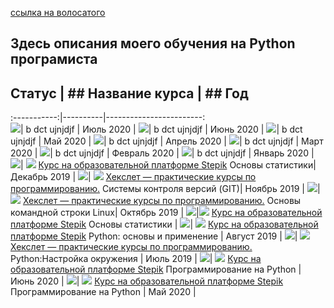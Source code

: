 [ссылка на волосатого](https://github.com/Syknapse/My-Learning-Tracker)  
## Здесь описания моего  обучения на Python програмиста

 ## Статус | ## Название курса |  ## Год 
:-----------:|----------|------------------------:  
![](https://clck.ru/Pidrg)| b dct ujnjdjf | Июль 2020 |
![](https://clck.ru/Pidrg)| b dct ujnjdjf | Июнь 2020 |
![](https://clck.ru/Pidrg)| b dct ujnjdjf | Май 2020 |
![](https://clck.ru/Pidrg)| b dct ujnjdjf | Апрель 2020 |
![](https://clck.ru/Pidrg)| b dct ujnjdjf | Март 2020 |
![](https://clck.ru/Pidrg)| b dct ujnjdjf | Февраль 2020 |
![](https://clck.ru/Pidrg)| b dct ujnjdjf | Январь 2020 |
![](https://clck.ru/Pidrg)| ![](https://clck.ru/Piecm) [Курс на образовательной платформе Stepik](https://stepik.org) Основы статистики| Декабрь 2019 |
![](https://clck.ru/Pidrg)| ![](https://clck.ru/PifeJ) [Хекслет — практические курсы по программированию.](https://ru.hexlet.io) Системы контроля версий (GIT)| Ноябрь 2019 |
![](https://clck.ru/Pidrg)|![](https://clck.ru/PifeJ) [Хекслет — практические курсы по программированию.](https://ru.hexlet.io) Основы командной строки Linux| Октябрь 2019 |
![](https://clck.ru/Pidrg)|![](https://clck.ru/Piecm) [Курс на образовательной платформе Stepik](https://stepik.org) Основы статистики |
![](https://clck.ru/Pidrg)| ![](https://clck.ru/Piecm) [Курс на образовательной платформе Stepik](https://stepik.org) Python: основы и применение | Август 2019 |
![](https://clck.ru/Pidrg)| ![](https://clck.ru/PifeJ) [Хекслет — практические курсы по программированию.](https://ru.hexlet.io) Python:Настройка окружения  | Июль 2019 |
![](https://clck.ru/Pidrg)|  ![](https://clck.ru/Piecm) [Курс на образовательной платформе Stepik](https://stepik.org) Программирование на Python  | Июнь 2020 |
![](https://clck.ru/Pidrg)| ![](https://clck.ru/Piecm) [Курс на образовательной платформе Stepik](https://stepik.org) Программирование на Python | Май 2020 |

